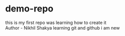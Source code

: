 # demo-repo
this is my first repo was learning how to create it 
<br>
Author - Nikhil Shakya
learning git and github
i am new